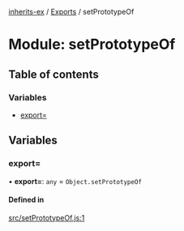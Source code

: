 [inherits-ex](../README.md) / [Exports](../modules.md) / setPrototypeOf

# Module: setPrototypeOf

## Table of contents

### Variables

- [export&#x3D;](setPrototypeOf.md#export&#x3D;)

## Variables

### export&#x3D;

• **export=**: `any` = `Object.setPrototypeOf`

#### Defined in

[src/setPrototypeOf.js:1](https://github.com/snowyu/inherits-ex.js/blob/2bbec9d/src/setPrototypeOf.js#L1)
